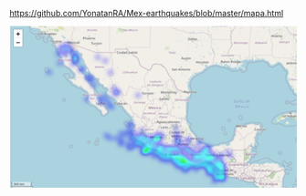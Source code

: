 https://github.com/YonatanRA/Mex-earthquakes/blob/master/mapa.html


![heat](https://github.com/YonatanRA/Mex-earthquakes/blob/master/mapa.png)